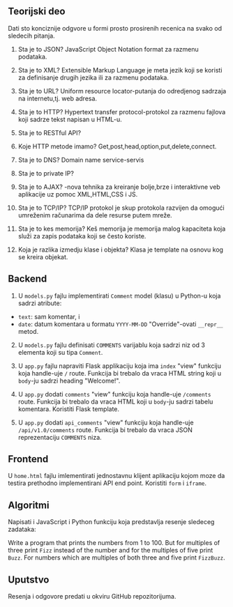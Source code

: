 Teorijski deo
---

Dati sto konciznije odgvore u formi prosto prosirenih recenica na svako od sledecih pitanja.

01. Sta je to JSON? 
JavaScript Object Notation format za razmenu podataka.

02. Sta je to XML?
Extensible Markup Language je meta jezik koji se koristi za definisanje drugih jezika ili za razmenu podataka.

03. Sta je to URL? 
Uniform resource locator-putanja do odredjenog sadrzaja na internetu,tj. web adresa.

04. Sta je to HTTP? 
Hypertext transfer protocol-protokol za razmenu fajlova koji sadrze tekst napisan u HTML-u.

05. Sta je to RESTful API?

06. Koje HTTP metode imamo? Get,post,head,option,put,delete,connect.

07. Sta je to DNS? 
Domain name service-servis 

08. Sta je to private IP?

09. Sta je to AJAX?
 -nova tehnika za kreiranje bolje,brze i interaktivne veb aplikacije uz pomoc XML,HTML,CSS i JS.

10. Sta je to TCP/IP? 
TCP/IP protokol  je skup protokola razvijen da omogući umreženim računarima da dele resurse putem mreže. 

11. Sta je to kes memorija?
Keš memorija je memorija malog kapaciteta koja služi za zapis podataka koji se često koriste.

12. Koja je razlika izmedju klase i objekta? 
Klasa je template na osnovu kog se kreira objekat.

Backend
---

1. U `models.py` fajlu implementirati `Comment` model (klasu) u Python-u koja sadrzi atribute:
- `text`: sam komentar, i
- `date`: datum komentara u formatu `YYYY-MM-DD`
"Override"-ovati `__repr__` metod.

2. U `models.py` fajlu definisati `COMMENTS` varijablu koja sadrzi niz od 3 elementa koji su tipa `Comment`. 

3. U `app.py` fajlu napraviti Flask applikaciju koja ima `index` "view" funkciju koja handle-uje `/` route. Funkcija bi trebalo da vraca HTML string koji u `body`-ju sadrzi heading "Welcome!".

4. U `app.py` dodati `comments` "view" funkciju koja handle-uje `/comments` route. Funkcija bi trebalo da vraca HTML koji u `body`-ju sadrzi tabelu komentara. Koristiti Flask template.

5.  U `app.py` dodati `api_comments` "view" funkciju koja handle-uje `/api/v1.0/comments` route. Funkcija bi trebalo da vraca JSON reprezentaciju `COMMENTS` niza.

Frontend
---

U `home.html` fajlu imlementirati jednostavnu klijent aplikaciju kojom moze da testira prethodno implementirani API end point. Koristiti `form` i `iframe`.

Algoritmi
---

Napisati i JavaScript i Python funkciju koja predstavlja resenje sledeceg zadataka:

Write a program that prints the numbers from 1 to 100. But for multiples of three print `Fizz` instead of the number and for the multiples of five print `Buzz`. For numbers which are multiples of both three and five print `FizzBuzz`.

Uputstvo
---

Resenja i odgovore predati u okviru GitHub repozitorijuma.
